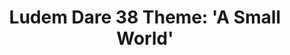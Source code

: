 ---
published: true
layout: unitygame
game: "boop_release.json"
title: "Ludem Dare 38 Theme: 'A Small World'"
description: "Play boop here. Made with my buddy in a weekend."
tags: [games]
---